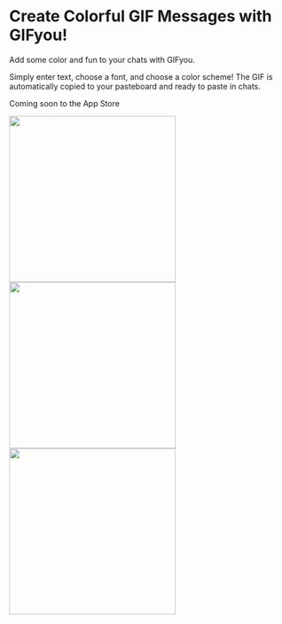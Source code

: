 #  Create Colorful GIF Messages with GIFyou!

Add some color and fun to your chats with GIFyou.  

Simply enter text, choose a font, and choose a color scheme! The GIF is automatically copied to your pasteboard and ready to paste in chats.

Coming soon to the App Store

<img src="https://user-images.githubusercontent.com/52143620/161446274-e652a275-3a0e-4cc3-8c06-1d6d0192fe2c.png" width="300"/> <img src="https://user-images.githubusercontent.com/52143620/161446262-7aff9ae7-a3f7-4234-83d1-dd8556b40eb0.png" width="300"/> <img src="https://user-images.githubusercontent.com/52143620/161446226-4427961a-d9d1-4897-b00a-1dc91602b9b1.png" width="300"/>


